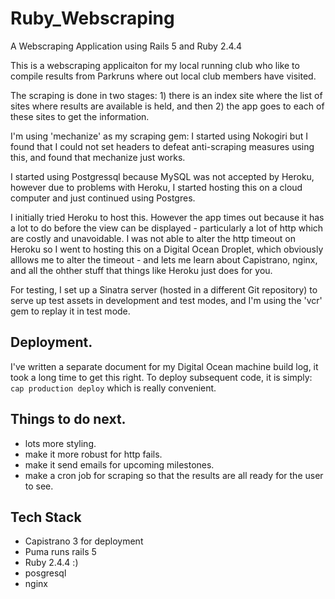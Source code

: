 # Ruby_Webscraping
A Webscraping Application using Rails 5 and Ruby 2.4.4

This is a webscraping applicaiton for my local running club who like to compile results from Parkruns where out local club members have visited.

The scraping is done in two stages: 1) there is an index site where the list of sites where results are available is held, and then 2) the app goes to each of these sites to get the information.

I'm using 'mechanize' as my scraping gem:  I started using Nokogiri but I found that I could not set headers to defeat anti-scraping measures using this, and found that mechanize just works.

I started using Postgressql because MySQL was not accepted by Heroku, however due to problems with Heroku, I started hosting this on a cloud computer and just continued using Postgres.

I initially tried Heroku to host this.  However the app times out because it has a lot to do before the view can be displayed - particularly a lot of http which are costly and unavoidable.  I was not able to alter the http timeout on Heroku so I went to hosting this on a Digital Ocean Droplet, which obviously alllows me to alter the timeout - and lets me learn about Capistrano, nginx, and all the ohther stuff that things like Heroku just does for you.

For testing, I set up a Sinatra server (hosted in a different Git repository) to serve up test assets in development and test modes, and I'm using the 'vcr' gem to replay it in test mode.

Deployment.
-----------
I've written a separate document for my Digital Ocean machine build log, it took a long time to get this right.
To deploy subsequent code, it is simply:
	`cap production deploy`
which is really convenient.

Things to do next.
------------------
* lots more styling.
* make it more robust for http fails.
* make it send emails for upcoming milestones.
* make a cron job for scraping so that the results are all ready for the user to see.

Tech Stack
----------
* Capistrano 3 for deployment
* Puma runs rails 5
* Ruby 2.4.4  :)
* posgresql
* nginx
